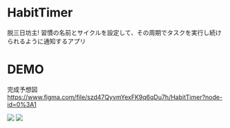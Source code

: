 # HabitTimer
脱三日坊主!
習慣の名前とサイクルを設定して、その周期でタスクを実行し続けられるように通知するアプリ

# DEMO
完成予想図
https://www.figma.com/file/szd47QyvmYexFK9q6qDu7h/HabitTimer?node-id=0%3A1

![](https://user-images.githubusercontent.com/27408620/74254939-8304f600-4d34-11ea-9da1-fb06f25c8a04.png)
![](https://user-images.githubusercontent.com/27408620/74254949-84362300-4d34-11ea-96b7-109ff2ce0463.png)
